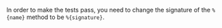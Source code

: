 In order to make the tests pass, you need to change the signature of the `%{name}` method to be `%{signature}`.
